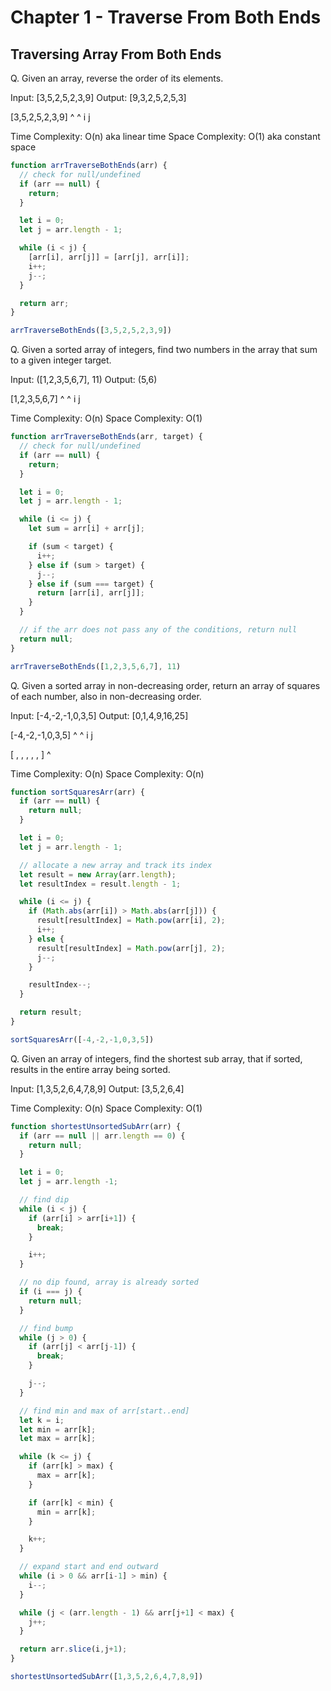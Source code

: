 # Chapter 1 - Traverse From Both Ends

## Traversing Array From Both Ends

Q. Given an array, reverse the order of its elements.

Input: [3,5,2,5,2,3,9]
Output: [9,3,2,5,2,5,3]

[3,5,2,5,2,3,9]
 ^           ^
 i           j

Time Complexity: O(n) aka linear time
Space Complexity: O(1) aka constant space

```javascript
function arrTraverseBothEnds(arr) {
  // check for null/undefined
  if (arr == null) {
    return;
  }

  let i = 0;
  let j = arr.length - 1;

  while (i < j) {
    [arr[i], arr[j]] = [arr[j], arr[i]];
    i++;
    j--;
  }

  return arr;
}

arrTraverseBothEnds([3,5,2,5,2,3,9])
```

Q.  Given a sorted array of integers, find two numbers in the array that sum to a given integer target.

Input: ([1,2,3,5,6,7], 11)
Output: (5,6)

[1,2,3,5,6,7]
 ^         ^
 i         j

Time Complexity: O(n)
Space Complexity: O(1)

```javascript
function arrTraverseBothEnds(arr, target) {
  // check for null/undefined
  if (arr == null) {
    return;
  }

  let i = 0;
  let j = arr.length - 1;

  while (i <= j) {
    let sum = arr[i] + arr[j];

    if (sum < target) {
      i++;
    } else if (sum > target) {
      j--;
    } else if (sum === target) {
      return [arr[i], arr[j]];
    }
  }

  // if the arr does not pass any of the conditions, return null
  return null;
}

arrTraverseBothEnds([1,2,3,5,6,7], 11)
```

Q. Given a sorted array in non-decreasing order, return an array of squares of each number, also in non-decreasing order. 

Input: [-4,-2,-1,0,3,5]
Output: [0,1,4,9,16,25]

[-4,-2,-1,0,3,5]
     ^      ^
     i      j

[ , , , , , ]
           ^

Time Complexity: O(n)
Space Complexity: O(n)

```javascript
function sortSquaresArr(arr) {
  if (arr == null) {
    return null;
  }

  let i = 0;
  let j = arr.length - 1;

  // allocate a new array and track its index
  let result = new Array(arr.length);
  let resultIndex = result.length - 1;

  while (i <= j) {
    if (Math.abs(arr[i]) > Math.abs(arr[j])) {
      result[resultIndex] = Math.pow(arr[i], 2);
      i++;
    } else {
      result[resultIndex] = Math.pow(arr[j], 2);
      j--;
    }

    resultIndex--;
  }

  return result;
}

sortSquaresArr([-4,-2,-1,0,3,5])
```

Q. Given an array of integers, find the shortest sub array, that if sorted, results in the entire array being sorted.

Input: [1,3,5,2,6,4,7,8,9]
Output: [3,5,2,6,4]

Time Complexity: O(n)
Space Complexity: O(1)

```javascript
function shortestUnsortedSubArr(arr) {
  if (arr == null || arr.length == 0) {
    return null;
  }

  let i = 0;
  let j = arr.length -1;

  // find dip
  while (i < j) {
    if (arr[i] > arr[i+1]) {
      break;
    }

    i++;
  }

  // no dip found, array is already sorted
  if (i === j) {
    return null;
  }

  // find bump
  while (j > 0) {
    if (arr[j] < arr[j-1]) {
      break;
    }

    j--;
  }

  // find min and max of arr[start..end]
  let k = i;
  let min = arr[k];
  let max = arr[k];

  while (k <= j) {
    if (arr[k] > max) {
      max = arr[k];
    }

    if (arr[k] < min) {
      min = arr[k];
    }

    k++;
  }

  // expand start and end outward
  while (i > 0 && arr[i-1] > min) {
    i--;
  }

  while (j < (arr.length - 1) && arr[j+1] < max) {
    j++;
  }

  return arr.slice(i,j+1);
}

shortestUnsortedSubArr([1,3,5,2,6,4,7,8,9])
```